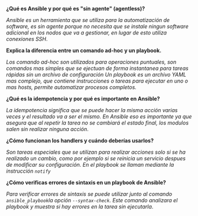 **¿Qué es Ansible y por qué es "sin agente" (agentless)?**  

_Ansible es un herramienta que se utiliza para la automatización de software, es sin agente porque no necesita que se instale ningun software adicional en los nodos que va a gestionar, en lugar de esto utiliza conexiones SSH_.

**Explica la diferencia entre un comando ad-hoc y un playbook.**

_Los comando ad-hoc son utilizados para operaciones puntuales, son comandos mas simples que se ejectuan de forma instantanea para tareas rápidas sin un archivo de configuración_
_Un playbook es un archivo YAML mas complejo, que contiene instrucciones o tareas para ejecutar en uno o mas hosts, permite automatizar procesos completos._

**¿Qué es la idempotencia y por qué es importante en Ansible?**

_La idempotencia significa que se puede hacer la misma acción varias veces y el resultado va a ser el mismo. En Ansible eso es importante ya que asegura que al repetir la tarea no se cambiará el estado final, los modulos salen sin realizar ninguna acción_.

**¿Cómo funcionan los handlers y cuándo deberías usarlos?**

_Son tareas especiales que se utilizan para realizar acciones solo si se ha realizado un cambio, como por ejemplo si se reinicia un servicio despues de modificar su configuración. En el playbook se llaman mediante la instrucción `notify`_

**¿Cómo verificas errores de sintaxis en un playbook de Ansible?**

_Para verificar errores de sintaxis se puede utilizar junto al comando `ansible_playbook`la opción `--syntax-check`. Este comando analizara el playbook y muestra si hay errores en la tarea sin ejecutarla_.
